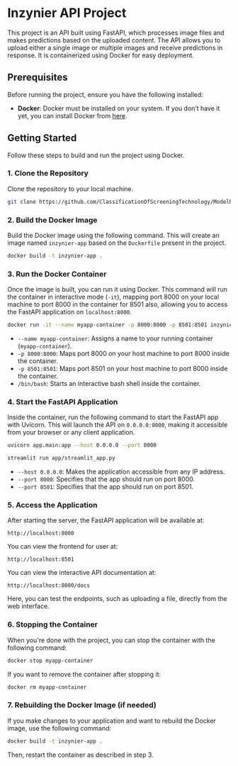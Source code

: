
# Inzynier API Project

This project is an API built using FastAPI, which processes image files and makes predictions based on the uploaded content. The API allows you to upload either a single image or multiple images and receive predictions in response. It is containerized using Docker for easy deployment.

## Prerequisites

Before running the project, ensure you have the following installed:

- **Docker**: Docker must be installed on your system. If you don’t have it yet, you can install Docker from [here](https://www.docker.com/get-started).

## Getting Started

Follow these steps to build and run the project using Docker.

### 1. Clone the Repository

Clone the repository to your local machine.

```bash
git clone https://github.com/ClassificationOfScreeningTechnology/ModelReview.git
```

### 2. Build the Docker Image

Build the Docker image using the following command. This will create an image named `inzynier-app` based on the `Dockerfile` present in the project.

```bash
docker build -t inzynier-app .
```

### 3. Run the Docker Container

Once the image is built, you can run it using Docker. This command will run the container in interactive mode (`-it`), mapping port 8000 on your local machine to port 8000 in the container for 8501 also, allowing you to access the FastAPI application on `localhost:8000`.

```bash
docker run -it --name myapp-container -p 8000:8000 -p 8501:8501 inzynier-app /bin/bash
```

- `--name myapp-container`: Assigns a name to your running container (`myapp-container`).
- `-p 8000:8000`: Maps port 8000 on your host machine to port 8000 inside the container.
- `-p 8501:8501`: Maps port 8501 on your host machine to port 8000 inside the container.
- `/bin/bash`: Starts an interactive bash shell inside the container.

### 4. Start the FastAPI Application

Inside the container, run the following command to start the FastAPI app with Uvicorn. This will launch the API on `0.0.0.0:8000`, making it accessible from your browser or any client application.

```bash
uvicorn app.main:app --host 0.0.0.0 --port 8000
```
```bash
streamlit run app/streamlit_app.py
```

- `--host 0.0.0.0`: Makes the application accessible from any IP address.
- `--port 8000`: Specifies that the app should run on port 8000.
- `--port 8501`: Specifies that the app should run on port 8501.

### 5. Access the Application

After starting the server, the FastAPI application will be available at:

```
http://localhost:8000
```

You can view the frontend for user at:

```
http://localhost:8501
```

You can view the interactive API documentation at:

```
http://localhost:8000/docs
```

Here, you can test the endpoints, such as uploading a file, directly from the web interface.

### 6. Stopping the Container

When you're done with the project, you can stop the container with the following command:

```bash
docker stop myapp-container
```

If you want to remove the container after stopping it:

```bash
docker rm myapp-container
```

### 7. Rebuilding the Docker Image (if needed)

If you make changes to your application and want to rebuild the Docker image, use the following command:

```bash
docker build -t inzynier-app .
```

Then, restart the container as described in step 3.
